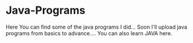 # Java-Programs
Here You can find some of the java programs I did...
Soon I'll upload java programs from basics to advance....
You can also learn JAVA here.
